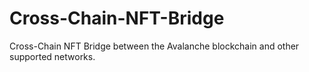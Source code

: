 # Cross-Chain-NFT-Bridge
Cross-Chain NFT Bridge between the Avalanche blockchain and other supported networks.
